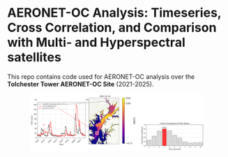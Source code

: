 # AERONET-OC Analysis: Timeseries, Cross Correlation, and Comparison with Multi- and Hyperspectral satellites
This repo contains code used for AERONET-OC analysis over the **Tolchester Tower AERONET-OC Site** (2021-2025).


<div style="text-align: center;">
  <img src="github_overview.png" width="400">
</div>

